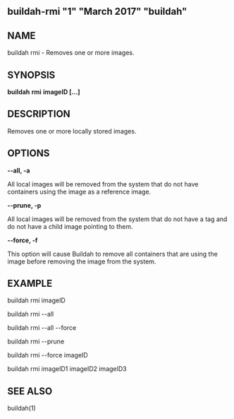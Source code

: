 ## buildah-rmi "1" "March 2017" "buildah"

## NAME
buildah rmi - Removes one or more images.

## SYNOPSIS
**buildah** **rmi** **imageID [...]**

## DESCRIPTION
Removes one or more locally stored images.

## OPTIONS

**--all, -a**

All local images will be removed from the system that do not have containers using the image as a reference image.

**--prune, -p**

All local images will be removed from the system that do not have a tag and do not have a child image pointing to them.

**--force, -f**

This option will cause Buildah to remove all containers that are using the image before removing the image from the system.

## EXAMPLE

buildah rmi imageID

buildah rmi --all

buildah rmi --all --force

buildah rmi --prune

buildah rmi --force imageID

buildah rmi imageID1 imageID2 imageID3

## SEE ALSO
buildah(1)
